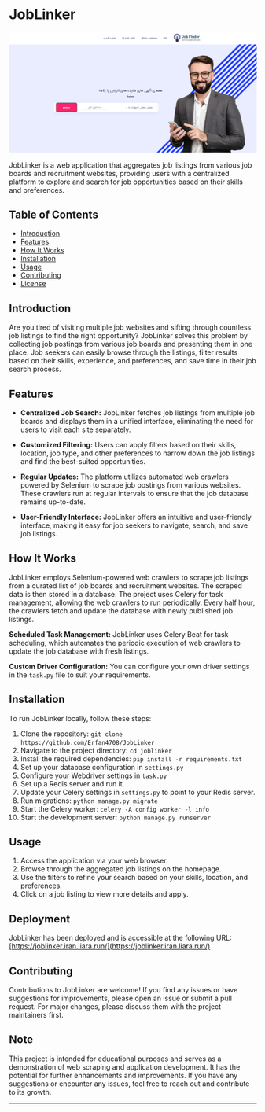 # JobLinker

<div>
  <img src="https://github.com/Erfan4708/JobLinker/blob/main/static/joblinker.png" alt="JobLinker Header Image">
</div>


JobLinker is a web application that aggregates job listings from various job boards and recruitment websites, providing users with a centralized platform to explore and search for job opportunities based on their skills and preferences.

## Table of Contents

- [Introduction](#introduction)
- [Features](#features)
- [How It Works](#how-it-works)
- [Installation](#installation)
- [Usage](#usage)
- [Contributing](#contributing)
- [License](#license)

## Introduction

Are you tired of visiting multiple job websites and sifting through countless job listings to find the right opportunity? JobLinker solves this problem by collecting job postings from various job boards and presenting them in one place. Job seekers can easily browse through the listings, filter results based on their skills, experience, and preferences, and save time in their job search process.

## Features

- **Centralized Job Search:** JobLinker fetches job listings from multiple job boards and displays them in a unified interface, eliminating the need for users to visit each site separately.

- **Customized Filtering:** Users can apply filters based on their skills, location, job type, and other preferences to narrow down the job listings and find the best-suited opportunities.

- **Regular Updates:** The platform utilizes automated web crawlers powered by Selenium to scrape job postings from various websites. These crawlers run at regular intervals to ensure that the job database remains up-to-date.

- **User-Friendly Interface:** JobLinker offers an intuitive and user-friendly interface, making it easy for job seekers to navigate, search, and save job listings.

## How It Works

JobLinker employs Selenium-powered web crawlers to scrape job listings from a curated list of job boards and recruitment websites. The scraped data is then stored in a database. The project uses Celery for task management, allowing the web crawlers to run periodically. Every half hour, the crawlers fetch and update the database with newly published job listings.

**Scheduled Task Management:** JobLinker uses Celery Beat for task scheduling, which automates the periodic execution of web crawlers to update the job database with fresh listings.

**Custom Driver Configuration:** You can configure your own driver settings in the `task.py` file to suit your requirements.

## Installation

To run JobLinker locally, follow these steps:

1. Clone the repository: `git clone https://github.com/Erfan4708/JobLinker`
2. Navigate to the project directory: `cd joblinker`
3. Install the required dependencies: `pip install -r requirements.txt`
4. Set up your database configuration in `settings.py`
5. Configure your Webdriver settings in `task.py`
6. Set up a Redis server and run it.
7. Update your Celery settings in `settings.py` to point to your Redis server.
8. Run migrations: `python manage.py migrate`
9. Start the Celery worker: `celery -A config worker -l info`
10. Start the development server: `python manage.py runserver`

## Usage

1. Access the application via your web browser.
2. Browse through the aggregated job listings on the homepage.
3. Use the filters to refine your search based on your skills, location, and preferences.
4. Click on a job listing to view more details and apply.

## Deployment

JobLinker has been deployed and is accessible at the following URL:
[https://joblinker.iran.liara.run/](https://joblinker.iran.liara.run/)

## Contributing

Contributions to JobLinker are welcome! If you find any issues or have suggestions for improvements, please open an issue or submit a pull request. For major changes, please discuss them with the project maintainers first.

## Note

This project is intended for educational purposes and serves as a demonstration of web scraping and application development. It has the potential for further enhancements and improvements. If you have any suggestions or encounter any issues, feel free to reach out and contribute to its growth.

---
